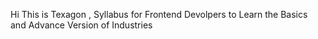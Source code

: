 Hi This is Texagon , Syllabus for Frontend Devolpers to Learn the Basics and Advance Version of Industries
